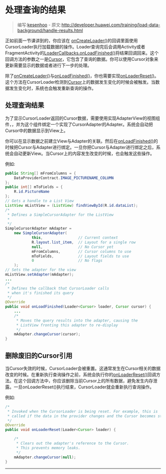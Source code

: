 # 处理查询的结果

> 编写:[kesenhoo](https://github.com/kesenhoo) - 原文:<http://developer.huawei.com/training/load-data-background/handle-results.html>

正如前面一节课讲到的，你应该在 [onCreateLoader()](1)的回调里面使用CursorLoader执行加载数据的操作。Loader查询完后会调用Activity或者FragmentActivity的[LoaderCallbacks.onLoadFinished()](2)将结果回调回来。这个回调方法的参数之一是[Cursor](4)，它包含了查询的数据。你可以使用Cursor对象来更新需要显示的数据或者进行下一步的处理。

除了[onCreateLoader()](1)与[onLoadFinished()](2)，你也需要实现[onLoaderReset()](3)。这个方法在CursorLoader检测到[Cursor](4)上的数据发生变化的时候会被触发。当数据发生变化时，系统也会触发重新查询的操作。

<!-- More -->

## 处理查询结果

为了显示CursorLoader返回的Cursor数据，需要使用实现AdapterView的视图组件，，并为这个组件绑定一个实现了CursorAdapter的Adapter。系统会自动把Cursor中的数据显示到View上。

你可以在显示数据之前建立View与Adapter的关联。然后在[onLoadFinished()](2)的时候把Cursor与Adapter进行绑定。一旦你把Cursor与Adapter进行绑定之后，系统会自动更新View。当Cursor上的内容发生改变的时候，也会触发这些操作。

例如:

```java
public String[] mFromColumns = {
    DataProviderContract.IMAGE_PICTURENAME_COLUMN
};
public int[] mToFields = {
    R.id.PictureName
};
// Gets a handle to a List View
ListView mListView = (ListView) findViewById(R.id.dataList);
/*
 * Defines a SimpleCursorAdapter for the ListView
 *
 */
SimpleCursorAdapter mAdapter =
    new SimpleCursorAdapter(
            this,                // Current context
            R.layout.list_item,  // Layout for a single row
            null,                // No Cursor yet
            mFromColumns,        // Cursor columns to use
            mToFields,           // Layout fields to use
            0                    // No flags
    );
// Sets the adapter for the view
mListView.setAdapter(mAdapter);
...
/*
 * Defines the callback that CursorLoader calls
 * when it's finished its query
 */
@Override
public void onLoadFinished(Loader<Cursor> loader, Cursor cursor) {
    ...
    /*
     * Moves the query results into the adapter, causing the
     * ListView fronting this adapter to re-display
     */
    mAdapter.changeCursor(cursor);
}
```

## 删除废旧的Cursor引用

当Cursor失效的时候，CursorLoader会被重置。这通常发生在Cursor相关的数据改变的时候。在重新执行查询操作之前，系统会执行你的[onLoaderReset()](3)回调方法。在这个回调方法中，你应该删除当前Cursor上的所有数据，避免发生内存泄露。一旦onLoaderReset()执行结束，CursorLoader就会重新执行查询操作。

例如:

```java
/*
 * Invoked when the CursorLoader is being reset. For example, this is
 * called if the data in the provider changes and the Cursor becomes stale.
 */
@Override
public void onLoaderReset(Loader<Cursor> loader) {

    /*
     * Clears out the adapter's reference to the Cursor.
     * This prevents memory leaks.
     */
    mAdapter.changeCursor(null);
}
```

***

[1]: http://developer.huawei.com/reference/ohos/support/v4/app/LoaderManager.LoaderCallbacks.html "onCreateLoader()"
[2]: http://developer.huawei.com/reference/ohos/support/v4/app/LoaderManager.LoaderCallbacks.html  "onLoadFinished()"
[3]: http://developer.huawei.com/reference/ohos/support/v4/app/LoaderManager.LoaderCallbacks.html  "onLoaderReset()"
[4]: http://developer.huawei.com/reference/ohos/database/Cursor.html  "Cursor"

